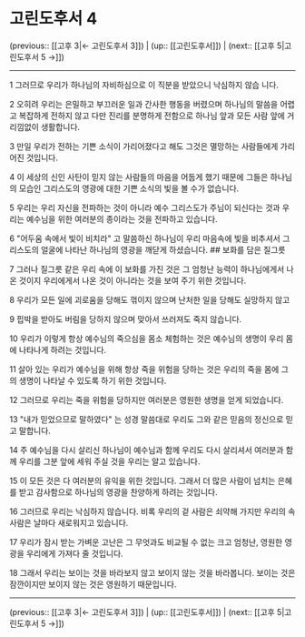 # 고린도후서 4

(previous:: [[고후 3|← 고린도후서 3]]) | (up:: [[고린도후서]]) | (next:: [[고후 5|고린도후서 5 →]])

***




1 
그러므로 우리가 하나님의 자비하심으로 이 직분을 받았으니 낙심하지 않습 니다. 



2 
오히려 우리는 은밀하고 부끄러운 일과 간사한 행동을 버렸으며 하나님의 말씀을 어렵고 복잡하게 전하지 않고 다만 진리를 분명하게 전함으로 하나님 앞과 모든 사람 앞에 거리낌없이 생활합니다. 



3 
만일 우리가 전하는 기쁜 소식이 가리어졌다고 해도 그것은 멸망하는 사람들에게 가리어진 것입니다. 



4 
이 세상의 신인 사탄이 믿지 않는 사람들의 마음을 어둡게 했기 때문에 그들은 하나님의 모습인 그리스도의 영광에 대한 기쁜 소식의 빛을 볼 수가 없습니다. 



5 
우리는 우리 자신을 전파하는 것이 아니라 예수 그리스도가 주님이 되신다는 것과 우리는 예수님을 위한 여러분의 종이라는 것을 전파하고 있습니다. 



6 
"어두움 속에서 빛이 비치라" 고 말씀하신 하나님이 우리 마음속에 빛을 비추셔서 그리스도의 얼굴에 나타난 하나님의 영광을 깨닫게 하셨습니다. ## 보화를 담은 질그릇 



7 
그러나 질그릇 같은 우리 속에 이 보화를 가진 것은 그 엄청난 능력이 하나님에게서 나온 것이지 우리에게서 나온 것이 아니라는 것을 보여 주기 위한 것입니다. 



8 
우리가 모든 일에 괴로움을 당해도 꺾이지 않으며 난처한 일을 당해도 실망하지 않고 



9 
핍박을 받아도 버림을 당하지 않으며 맞아서 쓰러져도 죽지 않습니다. 



10 
우리가 이렇게 항상 예수님의 죽으심을 몸소 체험하는 것은 예수님의 생명이 우리 몸에 나타나게 하려는 것입니다. 



11 
살아 있는 우리가 예수님을 위해 항상 죽을 위험을 당하는 것은 우리의 죽을 몸에 그의 생명이 나타날 수 있도록 하기 위한 것입니다. 



12 
그러므로 우리는 죽을 위험을 당하지만 여러분은 영원한 생명을 얻게 되었습니다. 



13 
"내가 믿었으므로 말하였다" 는 성경 말씀대로 우리도 그와 같은 믿음의 정신으로 믿고 말합니다. 



14 
주 예수님을 다시 살리신 하나님이 예수님과 함께 우리도 다시 살리셔서 여러분과 함께 우리를 그분 앞에 세워 주실 것을 우리는 알고 있습니다. 



15 
이 모든 것은 다 여러분의 유익을 위한 것입니다. 그래서 더 많은 사람이 넘치는 은혜를 받고 감사함으로 하나님의 영광을 찬양하게 하려는 것입니다. 



16 
그러므로 우리는 낙심하지 않습니다. 비록 우리의 겉 사람은 쇠약해 가지만 우리의 속 사람은 날마다 새로워지고 있습니다. 



17 
우리가 잠시 받는 가벼운 고난은 그 무엇과도 비교될 수 없는 크고 엄청난, 영원한 영광을 우리에게 가져다 줄 것입니다. 



18 
그래서 우리는 보이는 것을 바라보지 않고 보이지 않는 것을 바라봅니다. 보이는 것은 잠깐이지만 보이지 않는 것은 영원하기 때문입니다.

***

(previous:: [[고후 3|← 고린도후서 3]]) | (up:: [[고린도후서]]) | (next:: [[고후 5|고린도후서 5 →]])
